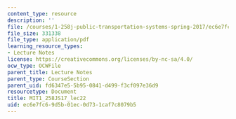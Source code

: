 ```yaml
---
content_type: resource
description: ''
file: /courses/1-258j-public-transportation-systems-spring-2017/ec6e7fc69d5b01ec0d731caf7c8079b5_MIT1_258JS17_lec22.pdf
file_size: 331338
file_type: application/pdf
learning_resource_types:
- Lecture Notes
license: https://creativecommons.org/licenses/by-nc-sa/4.0/
ocw_type: OCWFile
parent_title: Lecture Notes
parent_type: CourseSection
parent_uid: fd6347e5-5b95-0841-d499-f3cf097e36d9
resourcetype: Document
title: MIT1_258JS17_lec22
uid: ec6e7fc6-9d5b-01ec-0d73-1caf7c8079b5
---
```

